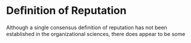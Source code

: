 # Deﬁnition of Reputation

Although a single consensus deﬁnition of reputation has not been established in the organizational sciences, there does appear to be some